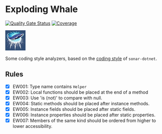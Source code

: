 # Exploding Whale

[![Quality Gate Status](https://sonarcloud.io/api/project_badges/measure?project=gregpedis_ExplodingWhale&metric=alert_status)](https://sonarcloud.io/summary/new_code?id=gregpedis_ExplodingWhale)
[![Coverage](https://sonarcloud.io/api/project_badges/measure?project=gregpedis_ExplodingWhale&metric=coverage)](https://sonarcloud.io/component_measures?id=gregpedis_ExplodingWhale&metric=coverage)

![Exploding Whale Logo](https://raw.githubusercontent.com/gregpedis/ExplodingWhale/master/logo.jpg)

Some coding style analyzers, based on the [coding style](https://github.com/SonarSource/sonar-dotnet/blob/master/docs/coding-style.md) of `sonar-dotnet`.

## Rules

- [x] EW001: Type name contains `Helper`
- [x] EW002: Local functions should be placed at the end of a method
- [x] EW003: Use 'is (not)' to compare with null.
- [x] EW004: Static methods should be placed after instance methods.
- [x] EW005: Instance fields should be placed after static fields.
- [x] EW006: Instance properties should be placed after static properties.
- [x] EW007: Members of the same kind should be ordered from higher to lower accessibility.
